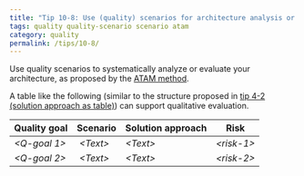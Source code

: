 ```yaml
---
title: "Tip 10-8: Use (quality) scenarios for architecture analysis or evaluation!"
tags: quality quality-scenario scenario atam
category: quality
permalink: /tips/10-8/
---
```


Use quality scenarios to systematically analyze or evaluate your architecture,
as proposed by the [ATAM method](http://www.sei.cmu.edu/architecture/tools/evaluate/atam.cfm).

A table like the following (similar to the structure proposed in [tip 4-2 (solution approach as table)](/tips/4-2)) can
support qualitative evaluation.


| **Quality goal** | **Scenario** | **Solution approach** | **Risk** |
|----------|----------------------|-----------------------|-------------|
| _&lt;Q-goal 1>_ | _&lt;Text>_ | _&lt;Text>_ |_&lt;risk-1>_ |
| _&lt;Q-goal 2>_ | _&lt;Text>_ | _&lt;Text>_ |_&lt;risk-2>_ |
